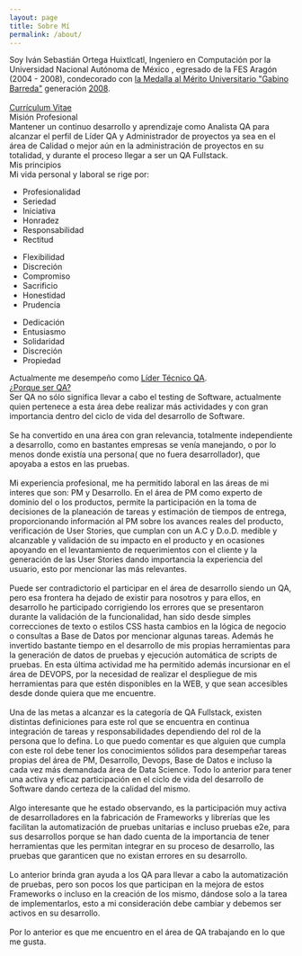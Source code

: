 ```yaml
---
layout: page
title: Sobre Mí
permalink: /about/
---
```

<link rel="stylesheet" href="{{ "/assets/css/about.css" | relative_url }}">
<div class = "about-page">
	<div class = "aboutme">
		Soy Iván Sebastián Ortega Huixtlcatl, Ingeniero en Computación por la Universidad Nacional Autónoma de México , egresado de la FES Aragón (2004 - 2008), condecorado con <a href="https://www.unam.mx/acerca-de-la-unam/identidad-unam/medallas">la Medalla al Mérito Universitario "Gabino Barreda"</a> generación <a href="http://www.aragon.unam.mx/unam/difusion/gaceta/ejemplares/275.pdf">2008</a>.
		<br><br>
		<a href="/about/cv">Currículum Vitae</a> 
	</div>
	<div class="title-seccion-about">
		Misión Profesional
	</div>
	<div class = "aboutme">
Mantener un continuo desarrollo y aprendizaje como Analista QA para alcanzar el perfil de Líder QA
y Administrador de proyectos ya sea en el área de Calidad o mejor aún en la administración de
proyectos en su totalidad, y durante el proceso llegar a ser un QA Fullstack.
	</div>
<div class="title-seccion-about">
	Mis principios
</div>
<div class = "aboutme">
Mi vida personal y laboral se rige por:
</div>
<div class="principios-col-wrapper">
	<div class="principios-col principios-col-1">
		<ul>
			<li><i class="fa fa-check" aria-hidden="true"></i>
				Profesionalidad
			</li>
			<li><i class="fa fa-check" aria-hidden="true"></i>
				Seriedad
			</li>
				<li>
				<i class="fa fa-check" aria-hidden="true"></i>
				Iniciativa
			</li>
			<li>
			<i class="fa fa-check" aria-hidden="true"></i>
				Honradez
			</li>
			<li>
			<i class="fa fa-check" aria-hidden="true"></i>
				Responsabilidad
			</li>
			<li>
			<i class="fa fa-check" aria-hidden="true"></i>
				Rectitud
			</li>
		</ul>
	</div>
	<div class="principios-col principios-col-2">
		<ul>
			<li>
			<i class="fa fa-check" aria-hidden="true"></i>
				Flexibilidad
			</li>
			<li>	
			<i class="fa fa-check" aria-hidden="true"></i>
				Discreción
			</li>
			<li>
			<i class="fa fa-check" aria-hidden="true"></i>
				Compromiso
			</li>
			<li>
			<i class="fa fa-check" aria-hidden="true"></i>
				Sacrificio
			</li>
			<li>
			<i class="fa fa-check" aria-hidden="true"></i>
				Honestidad
			</li>
			<li>
			<i class="fa fa-check" aria-hidden="true"></i>
				Prudencia
			</li>
		</ul>
	</div>
	<div class="principios-col principios-col-3">
		<ul>
			<li>
			<i class="fa fa-check" aria-hidden="true"></i>
				Dedicación
			</li>
			<li>
			<i class="fa fa-check" aria-hidden="true"></i>
				Entusiasmo
			</li>
			<li>
			<i class="fa fa-check" aria-hidden="true"></i>
				Solidaridad
			</li>
			<li>
			<i class="fa fa-check" aria-hidden="true"></i>
				Discreción
			</li>
			<li>
			<i class="fa fa-check" aria-hidden="true"></i>
				Propiedad
			</li>
		</ul>
	</div>
</div>
<div class = "aboutme">
	Actualmente me desempeño como <a href="/about/qaLeadTeam">Líder Técnico QA</a>.
</div>
<div class="title-seccion-about">
	<a href="/about/whyQa">¿Porque ser QA?</a>
</div>
<div class = "aboutme">
Ser QA no sólo significa llevar a cabo el testing de Software, actualmente quien pertenece a esta área debe realizar más actividades y con gran importancia dentro del ciclo de vida del desarrollo de Software.
<br><br>
Se ha convertido en una área con gran relevancia, totalmente independiente a desarrollo, como en bastantes empresas se venía manejando, o por lo menos donde existía una persona( que no fuera desarrollador), que apoyaba a estos en las pruebas.
<br><br>
Mi experiencia profesional, me ha permitido laboral en las áreas de mi interes que son: PM y Desarrollo. En el área de PM como experto de dominio del o los productos, permite la participación en la toma de decisiones de la planeación de tareas y estimación de tiempos de entrega, proporcionando información al PM sobre los avances reales del producto, verificación de User Stories, que cumplan con un A.C y D.o.D. medible y alcanzable y validación de su impacto en el producto y en ocasiones apoyando en el levantamiento de requerimientos con el cliente y la generación de las User Stories dando importancia la experiencia del usuario, esto por mencionar las más relevantes.
<br><br>
Puede ser contradictorio el participar en el área de desarrollo siendo un QA, pero esa frontera ha dejado de existir para nosotros y para ellos, en desarrollo he participado corrigiendo los errores que se presentaron durante la validación de la funcionalidad, han sido desde simples correcciones de texto o estilos CSS hasta cambios en la lógica de negocio o consultas a Base de Datos por mencionar algunas tareas. Además he invertido bastante tiempo en el desarrollo de mis propias herramientas para la generación de datos de pruebas y ejecución automática de scripts de pruebas. En esta última actividad me ha permitido además incursionar en el área de DEVOPS, por la necesidad de realizar el despliegue de mis herramientas para que estén disponibles en la WEB, y que sean accesibles desde donde quiera que me encuentre.
<br><br>
Una de las metas a alcanzar es la categoría de QA Fullstack, existen distintas definiciones para este rol que se encuentra en continua integración de tareas y responsabilidades dependiendo del rol de la persona que lo defina. Lo que puedo comentar es que alguien que cumpla con este rol debe tener los conocimientos sólidos para desempeñar tareas propias del área de PM, Desarrollo, Devops,  Base de Datos e incluso la cada vez más demandada área de Data Science. Todo lo anterior para tener una activa y eficaz participación en el ciclo de vida del desarrollo de Software dando certeza de la calidad del mismo.
<br><br>
Algo interesante que he estado observando, es la participación muy activa de desarrolladores en la fabricación de Frameworks y librerías que les facilitan la automatización de pruebas unitarias e incluso pruebas e2e, para sus desarrollos porque se han dado cuenta de la importancia de tener herramientas que les permitan integrar en su proceso de desarrollo, las pruebas que garanticen que no existan errores en su desarrollo.
<br><br>
Lo anterior brinda gran ayuda a los QA para llevar a cabo la automatización de pruebas, pero son pocos los que participan en la mejora de estos Frameworks  o incluso en la creación de los mismo, dándose solo a la tarea de implementarlos, esto a mi consideración debe cambiar y debemos ser activos en su desarrollo.
<br><br>
Por lo anterior es que me encuentro en el área de QA trabajando en lo que me gusta.
</div>
</div>

